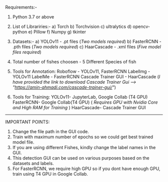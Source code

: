Requirements:-
1) Python 3.7 or above
   
2) List of Librariries:-
   a) Torch 
   b) Torchvision
   c) ultralytics
   d) opencv-python
   e) Pillow
   f) Numpy
   g) tkinter
  
3) Datasets:-
   a) YOLOv11 - .pt files (*Two models required*)
   b) FasterRCNN - .pth files (*Two models required*)
   c) HaarCascade - .xml files (*Five model files required*)

4) Total number of fishes choosen - 5 Different Species of fish

5) Tools for Annotation:
   Roboflow - YOLOv11, FasterRCNN
   Labellmg - YOLOv11
   LabelMe - FasterRCNN
   Cascade Trainer GUI - HaarCascade
(*I have provided the link to download Cascade Trainer Gui --> "https://amin-ahmadi.com/cascade-trainer-gui/"*)

6) Tools for Training:
   YOLOv11- JupyterLab, Google Collab (T4 GPU) 
   FasterRCNN- Google Collab(T4 GPU) ( *Requires GPU with Nvidia Core and High RAM for Training* )
   HaarCascade- Cascade Trainer GUI
      
____________________________________________________________________________________________________________________
IMPORTANT POINTS:
1) Change the file path in the GUI code.
2) Train with maximum number of epochs so we could get best trained model file.
3) If you are using different Fishes, kindly change the label names in the GUI.
4) This detection GUI can be used on various purposes based on the datasets and labels.
5) For FasterRCNN, we require high GPU so if you dont have enough GPU, train using T4 GPU in Google Collab.
